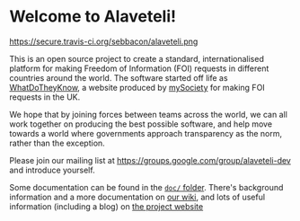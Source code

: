 # Welcome to Alaveteli!

https://secure.travis-ci.org/sebbacon/alaveteli.png

This is an open source project to create a standard, internationalised
platform for making Freedom of Information (FOI) requests in different
countries around the world. The software started off life as
[WhatDoTheyKnow](http://www.whatdotheyknow.com), a website produced by
[mySociety](http://mysociety.org) for making FOI requests in the UK.

We hope that by joining forces between teams across the world, we can
all work together on producing the best possible software, and help
move towards a world where governments approach transparency as the
norm, rather than the exception.

Please join our mailing list at
https://groups.google.com/group/alaveteli-dev and introduce yourself.

Some documentation can be found in the
[`doc/` folder](https://github.com/sebbacon/alaveteli/tree/master/doc).
There's background information and a more documentation on
[our wiki](https://github.com/sebbacon/alaveteli/wiki/Home/), and lots
of useful information (including a blog) on
[the project website](http://alaveteli.org)
